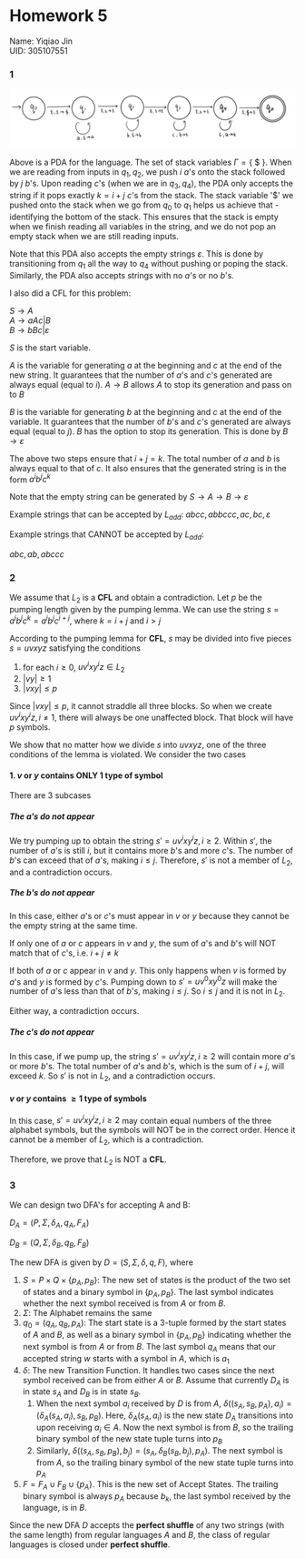 # Homework 5
Name: Yiqiao Jin  
UID: 305107551

### 1

![](img/hw5-1.jpeg)

Above is a PDA for the language. The set of stack variables $\Gamma = \{$ \$ $\}$. When we are reading from inputs in $q_1, q_2$, we push $i$ $a$'s onto the stack followed by $j$ $b$'s. Upon reading $c$'s (when we are in $q_3, q_4$), the PDA only accepts the string if it pops exactly $k=i+j$ $c$'s from the stack. The stack variable '\$' we pushed onto the stack when we go from $q_0$ to $q_1$ helps us achieve that - identifying the bottom of the stack. This ensures that the stack is empty when we finish reading all variables in the string, and we do not pop an empty stack when we are still reading inputs.

Note that this PDA also accepts the empty strings $\varepsilon$. This is done by transitioning from $q_1$ all the way to $q_4$ without pushing or poping the stack. Similarly, the PDA also accepts strings with no $a$'s or no $b$'s. 

I also did a CFL for this problem:

$S \rightarrow A$  
$A \rightarrow aAc | B$  
$B \rightarrow bBc | \varepsilon$

$S$ is the start variable.

$A$ is the variable for generating $a$ at the beginning and $c$ at the end of the new string. It guarantees that the number of $a$'s and $c$'s generated are always equal (equal to $i$). $A \rightarrow B$ allows $A$ to stop its generation and pass on to $B$

$B$ is the variable for generating $b$ at the beginning and $c$ at the end of the variable. It guarantees that the number of $b$'s and $c$'s generated are always equal (equal to $j$). $B$ has the option to stop its generation. This is done by $B \rightarrow \varepsilon$

The above two steps ensure that $i+j=k$. The total number of $a$ and $b$ is always equal to that of $c$. It also ensures that the generated string is in the form $a^ib^jc^k$

Note that the empty string can be generated by $S \rightarrow A \rightarrow B \rightarrow \varepsilon$


Example strings that can be accepted by $L_{add}$:
$abcc, abbccc, ac, bc, \varepsilon$

Example strings that CANNOT be accepted by $L_{add}$:

$abc, ab, abccc$

### 2

We assume that $L_2$ is a **CFL** and obtain a contradiction. Let $p$ be the pumping length given by the pumping lemma. We can use the string $s = a^ib^jc^k = a^ib^jc^{i+j}$, where $k = i + j$ and $i > j$ 

According to the pumping lemma for **CFL**, $s$ may be divided into five pieces $s = uvxyz$ satisfying the conditions
1. for each $i \ge 0$, $uv^ixy^iz \in L_2$
2. $|vy| \ge 1$
3. $|vxy| \le p$

Since $|vxy| \le p$, it cannot straddle all three blocks. So when we create $uv^ixy^iz, i \ne 1$, there will always be one unaffected block. That block will have $p$ symbols.

We show that no matter how we divide $s$ into $uvxyz$, one of the three conditions of the lemma is violated. We consider the two cases

#### 1. $v$ or $y$ contains ONLY 1 type of symbol 
There are 3 subcases

##### The $a$'s do not appear
We try pumping up to obtain the string $s' = uv^ixy^iz, i \ge 2$. Within $s'$, the number of $a$'s is still $i$, but it contains more $b$'s and more $c$'s. The number of $b$'s can exceed that of $a$'s, making $i \le j$. Therefore, $s'$ is not a member of $L_2$, and a contradiction occurs.

##### The $b$'s do not appear

In this case, either $a$'s or $c$'s must appear in $v$ or $y$ because they cannot be the empty string at the same time. 

If only one of $a$ or $c$ appears in $v$ and $y$, the sum of $a$'s and $b$'s will NOT match that of $c$'s, i.e. $i+j \ne k$

If both of $a$ or $c$ appear in $v$ and $y$. This only happens when $v$ is formed by $a$'s and $y$ is formed by $c$'s. Pumping down to $s' = uv^0xy^0z$ will make the number of $a$'s less than that of $b$'s, making $i \le j$. So $i \le j$ and it is not in $L_2$.

Either way, a contradiction occurs.

##### The $c$'s do not appear

In this case, if we pump up, the string $s' = uv^ixy^iz, i \ge 2$ will contain more $a$'s or more $b$'s. The total number of $a$'s and $b$'s, which is the sum of $i+j$, will exceed $k$. So $s'$ is not in $L_2$, and a contradiction occurs.


#### $v$ or $y$ contains $\ge 1$ type of symbols
In this case, $s' = uv^ixy^iz, i \ge 2$ may contain equal numbers of the three alphabet symbols, but the symbols will NOT be in the correct order. Hence it cannot be a member of $L_2$, which is a contradiction.

Therefore, we prove that $L_2$ is NOT a **CFL**.


### 3

We can design two DFA's for accepting A and B: 

$D_A = (P, \Sigma, \delta_A, q_A, F_A)$

$D_B = (Q, \Sigma, \delta_B, q_B, F_B)$

The new DFA is given by $D = (S, \Sigma, \delta, q, F)$, where

1. $S = P \times Q \times \{p_A,p_B\}$: The new set of states is the product of the two set of states and a binary symbol in $\{p_A,p_B\}$. The last symbol indicates whether the next symbol received is from $A$ or from $B$.
2. $\Sigma$: The Alphabet remains the same
3. $q_0 = (q_A, q_B, p_A)$: The start state is a 3-tuple formed by the start states of $A$ and $B$, as well as a binary symbol in $\{p_A,p_B\}$ indicating whether the next symbol is from $A$ or from $B$. The last symbol $q_A$ means that our accepted string $w$ starts with a symbol in $A$, which is $a_1$
4. $\delta$: The new Transition Function. It handles two cases since the next symbol received can be from either $A$ or $B$. Assume that currently $D_A$ is in state $s_A$ and $D_B$ is in state $s_B$. 
   1. When the next symbol $a_i$ received by $D$ is from $A$, $\delta((s_A, s_B, p_A), a_i) = (\delta_A(s_A, a_i), s_B, p_B)$. Here, $\delta_A(s_A, a_i)$ is the new state $D_A$ transitions into upon receiving $a_i \in A$. Now the next symbol is from $B$, so the trailing binary symbol of the new state tuple turns into $p_B$
   2. Similarly, $\delta((s_A, s_B, p_B), b_j) = (s_A, \delta_B(s_B, b_j), p_A)$. The next symbol is from $A$, so the trailing binary symbol of the new state tuple turns into $p_A$
5. $F = F_A \cup F_B \cup \{ p_A \}$. This is the new set of Accept States. The trailing binary symbol is always $p_A$ because $b_k$, the last symbol received by the language, is in $B$. 

Since the new DFA $D$ accepts the **perfect shuffle** of any two strings (with the same length) from regular languages $A$ and $B$, the class of regular languages is closed under **perfect shuffle**.
